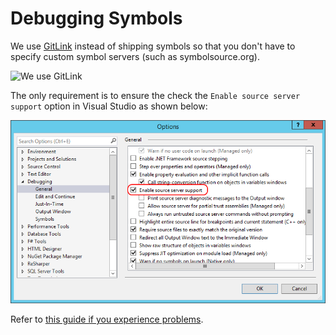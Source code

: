 # Debugging Symbols

We use [GitLink](https://github.com/Gittools/GitLink) instead of shipping symbols so that you don't have to specify custom symbol servers (such as symbolsource.org).

![We use GitLink](/images/contributing/git-link.gif)

The only requirement is to ensure the check the `Enable source server support` option in Visual Studio as shown below:

![Configure Visual Studio as follows](/images/contributing/gitlink-visualstudio-enablesourceserversupport.png)

Refer to [this guide if you experience problems](https://github.com/GitTools/GitLink#troubleshooting).